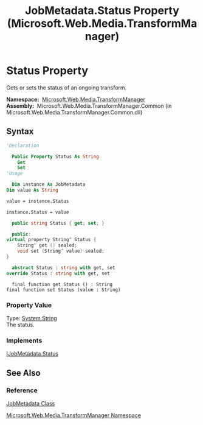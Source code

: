 ﻿---
title: JobMetadata.Status Property (Microsoft.Web.Media.TransformManager)
TOCTitle: Status Property
ms:assetid: P:Microsoft.Web.Media.TransformManager.JobMetadata.Status
ms:mtpsurl: https://msdn.microsoft.com/en-us/library/microsoft.web.media.transformmanager.jobmetadata.status(v=VS.90)
ms:contentKeyID: 35521097
ms.date: 06/14/2012
mtps_version: v=VS.90
f1_keywords:
- Microsoft.Web.Media.TransformManager.JobMetadata.Status
- Microsoft.Web.Media.TransformManager.JobMetadata.get_Status
- Microsoft.Web.Media.TransformManager.JobMetadata.set_Status
dev_langs:
- csharp
- jscript
- vb
- FSharp
- cpp
api_location:
- Microsoft.Web.Media.TransformManager.Common.dll
api_name:
- Microsoft.Web.Media.TransformManager.JobMetadata.get_Status
- Microsoft.Web.Media.TransformManager.JobMetadata.set_Status
- Microsoft.Web.Media.TransformManager.JobMetadata.Status
api_type:
- Managed
topic_type:
- apiref
- kbSyntax
product_family_name: VS
ROBOTS: INDEX,FOLLOW
---

# Status Property

Gets or sets the status of an ongoing transform.

**Namespace:**  [Microsoft.Web.Media.TransformManager](microsoft-web-media-transformmanager-namespace.md)  
**Assembly:**  Microsoft.Web.Media.TransformManager.Common (in Microsoft.Web.Media.TransformManager.Common.dll)

## Syntax

```vb
'Declaration

  Public Property Status As String
    Get
    Set
'Usage

  Dim instance As JobMetadata
Dim value As String

value = instance.Status

instance.Status = value
```

```csharp
  public string Status { get; set; }
```

```cpp
  public:
virtual property String^ Status {
    String^ get () sealed;
    void set (String^ value) sealed;
}
```

``` fsharp
  abstract Status : string with get, set
override Status : string with get, set
```

```jscript
  final function get Status () : String
final function set Status (value : String)
```

### Property Value

Type: [System.String](https://msdn.microsoft.com/library/s1wwdcbf)  
The status.  

### Implements

[IJobMetadata.Status](ijobmetadata-status-property-microsoft-web-media-transformmanager.md)  

## See Also

### Reference

[JobMetadata Class](jobmetadata-class-microsoft-web-media-transformmanager.md)

[Microsoft.Web.Media.TransformManager Namespace](microsoft-web-media-transformmanager-namespace.md)

